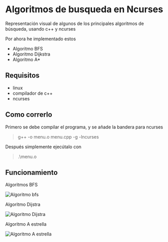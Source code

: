 # Algoritmos de busqueda en Ncurses

Representación visual de algunos de los principales algoritmos de búsqueda, usando c++ y ncurses

Por ahora he implementado estos
- Algoritmo BFS
- Algoritmo Dijkstra
- Algoritmo A*

## Requisitos

- linux
- compilador de c++
- ncurses

## Como correrlo

Primero se debe compilar el programa, y se añade la bandera para ncurses
> g++ -o menu.o menu.cpp -g -lncurses

Después simplemente ejecútalo con
> .\menu.o

## Funcionamiento
<p>Algoritmos BFS</p>
<img src="https://github.com/MarvinGC/Algoritmos-de-busqueda/blob/main/github_images/algoritmo%20bfs.gif" alt="Algoritmo bfs"/>
<p>Algoritmo Dijstra</p>
<img src="https://github.com/MarvinGC/Algoritmos-de-busqueda/blob/main/github_images/algoritmo%20dijstra.gif" alt="Algoritmo Dijstra"/>
<p>Algoritmo A estrella</p>
<img src="https://github.com/MarvinGC/Algoritmos-de-busqueda/blob/main/github_images/algoritmo%20a%20estrella.gif" alt="Algoritmo A estrella"/>
